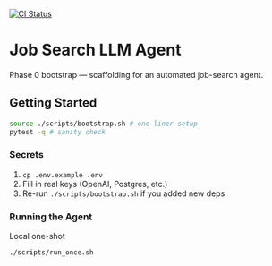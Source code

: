 [![CI Status](https://github.com/halstonblim/job-search-llm-agent/actions/workflows/ci.yml/badge.svg)](https://github.com/halstonblim/job-search-llm-agent/actions/workflows/ci.yml)

# Job Search LLM Agent

Phase 0 bootstrap — scaffolding for an automated job-search agent.

## Getting Started

```bash
source ./scripts/bootstrap.sh # one-liner setup
pytest -q # sanity check
```

### Secrets

1. `cp .env.example .env`
2. Fill in real keys (OpenAI, Postgres, etc.)
3. Re-run `./scripts/bootstrap.sh` if you added new deps 

### Running the Agent

Local one-shot
```bash
./scripts/run_once.sh
```
